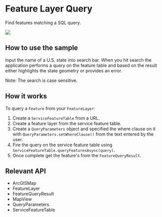 <h1>Feature Layer Query</h1>

<p>Find features matching a SQL query.</p>

<p><img src="FeatureLayerQuery.png"/></p>

<h2>How to use the sample</h2>

<p>Input the name of a U.S. state into search bar. When you hit search the application performs a query on the feature table and based on the result either highlights the state geometry or provides an error.</p>

<p>Note: The search is case sensitive.</p>

<h2>How it works</h2>

<p>To query a <code>Feature</code> from your <code>FeatureLayer</code>:</p>

<ol>
    <li>Create a <code>ServiceFeatureTable</code> from a URL.</li>
    <li>Create a feature layer from the service feature table.</li>
    <li>Create a <code>QueryParameters</code> object and specified the where clause on it with <code>QueryParameters.setWhereClause()</code> from the text entered by the user. </li>
    <li>Fire the query on the service feature table using <code>ServiceFeatureTable.queryFeaturesAsync(query)</code>.</li>
    <li>Once complete get the feature's from the <code>FeatureQueryResult</code>.</li>
</ol>

<h2>Relevant API</h2>

<ul>
    <li>ArcGISMap</li>
    <li>FeatureLayer</li>
    <li>FeatureQueryResult</li>
    <li>MapView</li>
    <li>QueryParameters</li>
    <li>ServiceFeatureTable</li>
</ul>
